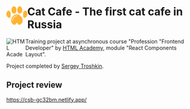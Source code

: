 # <img align="left" width="55" height="55" alt="HTML Academy" src="./src/assets/logo.svg"> Cat Cafe - The first cat cafe in Russia

<img align="left" width="50" height="50" alt="HTML Academy" src="https://up.htmlacademy.ru/static/img/intensive/javascript/logo-for-github-2.png">

Training project at asynchronous course "Profession "Frontend Developer" by [HTML Academy](https://htmlacademy.ru), module "React Components Layout".

Project completed by [Sergey Troshkin](https://htmlacademy.ru/profile/therealdeveloper).

## Project review

https://csb-gc32bm.netlify.app/
